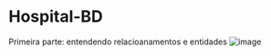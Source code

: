 # Hospital-BD

Primeira parte: entendendo relacioanamentos e entidades
![image](https://github.com/selingindev/Hospital-BD/assets/88356338/9c6a1731-9226-4872-a506-549ca32d58d0)
